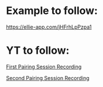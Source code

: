 # Example to follow:

https://ellie-app.com/jHFrhLpPzpa1

# YT to follow:

[First Pairing Session Recording](https://youtu.be/AaYs759Qxa8)

[Second Pairing Session Recording](https://youtu.be/5D27Jsv9Qhg)

